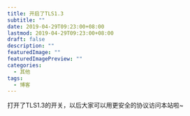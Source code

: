 ```yaml
---
title: 开启了TLS1.3
subtitle: ""
date: 2019-04-29T09:23:00+08:00
lastmod: 2019-04-29T09:23:00+08:00
draft: false
description: ""
featuredImage: ""
featuredImagePreview: ""
categories: 
  - 其他
tags: 
  - 博客
---
```



打开了TLS1.3的开关，以后大家可以用更安全的协议访问本站啦~

<!--more-->